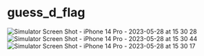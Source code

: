 # guess_d_flag
![Simulator Screen Shot - iPhone 14 Pro - 2023-05-28 at 15 30 28](https://github.com/olagookundavid/guess_d_flag/assets/63510672/35331c47-00da-4f64-be03-4cf778022245)
![Simulator Screen Shot - iPhone 14 Pro - 2023-05-28 at 15 30 44](https://github.com/olagookundavid/guess_d_flag/assets/63510672/927d3003-76ca-461f-b1a8-347dc48c2dca)
![Simulator Screen Shot - iPhone 14 Pro - 2023-05-28 at 15 30 17](https://github.com/olagookundavid/guess_d_flag/assets/63510672/c99d3a3c-483a-4907-8176-e5e9e5868d55)

